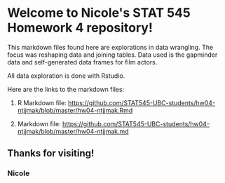 # Welcome to Nicole's STAT 545 Homework 4 repository!

This markdown files found here are explorations in data wrangling. The focus was reshaping data and joining tables. Data used is the gapminder data and self-generated data frames for film actors.

All data exploration is done with Rstudio.

Here are the links to the markdown files:

1. R Markdown file: https://github.com/STAT545-UBC-students/hw04-ntjjmak/blob/master/hw04-ntjjmak.Rmd

2. Markdown file: https://github.com/STAT545-UBC-students/hw04-ntjjmak/blob/master/hw04-ntjjmak.md


## Thanks for visiting!

### Nicole
